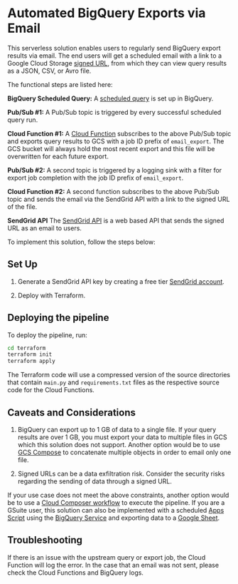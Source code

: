 # Automated BigQuery Exports via Email

This serverless solution enables users to regularly send BigQuery export results via email. The end users will get a scheduled email with a link to a Google Cloud Storage [signed URL](https://cloud.google.com/storage/docs/access-control/signed-urls), from which they can view query results as a JSON, CSV, or Avro file.

The functional steps are listed here:

**BigQuery Scheduled Query:** A [scheduled query](https://cloud.google.com/bigquery/docs/scheduling-queries#bq_1) is set up in BigQuery.

**Pub/Sub #1:** A Pub/Sub topic is triggered by every successful scheduled query run.

**Cloud Function #1:** A [Cloud Function](https://cloud.google.com/functions) subscribes to the above Pub/Sub topic and exports query results to GCS with a job ID prefix of `email_export`. The GCS bucket will always hold the most recent export and this file will be overwritten for each future export.

**Pub/Sub #2:** A second topic is triggered by a logging sink with a filter for export job completion with the job ID prefix of `email_export`.

**Cloud Function #2:** A second function subscribes to the above Pub/Sub topic and sends the email via the SendGrid API with a link to the signed URL of the file.

**SendGrid API** The [SendGrid API](https://sendgrid.com/) is a web based API that sends the signed URL as an email to users.

To implement this solution, follow the steps below:

## Set Up
1. Generate a SendGrid API key by creating a free tier [SendGrid account](https://signup.sendgrid.com/).

2. Deploy with Terraform.

## Deploying the pipeline

To deploy the pipeline, run:
```bash
cd terraform
terraform init
terraform apply
```
The Terraform code will use a compressed version of the source directories that contain `main.py` and `requirements.txt` files as the respective source code for the Cloud Functions.

## Caveats and Considerations
1. BigQuery can export up to 1 GB of data to a single file. If your query results are over 1 GB, you must export your data to multiple files in GCS which this solution does not support. Another option would be to use [GCS Compose](https://cloud.google.com/storage/docs/composite-objects) to concatenate multiple objects in order to email only one file. 

2. Signed URLs can be a data exfiltration risk. Consider the security risks regarding the sending of data through a signed URL.

If your use case does not meet the above constraints, another option would be to use a [Cloud Composer workflow](https://cloud.google.com/composer/docs/how-to/using/writing-dags) to execute the pipeline. If you are a GSuite user, this solution can also be implemented with a scheduled [Apps Script](https://developers.google.com/apps-script) using the [BigQuery Service](https://developers.google.com/apps-script/advanced/bigquery) and exporting data to a [Google Sheet](https://developers.google.com/apps-script/reference/spreadsheet).

## Troubleshooting
If there is an issue with the upstream query or export job, the Cloud Function will log the error. In the case that an email was not sent, please check the Cloud Functions and BigQuery logs.
